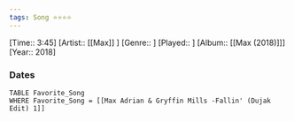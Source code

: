 ```yaml
---
tags: Song ⭐⭐⭐⭐ 
---
```

[Time:: 3:45]
[Artist:: [[Max]] ]
[Genre:: ]
[Played:: ]
[Album:: [[Max (2018)]]]
[Year:: 2018]
### Dates
````dataview
TABLE Favorite_Song
WHERE Favorite_Song = [[Max Adrian & Gryffin Mills -Fallin' (Dujak Edit) 1]]
````